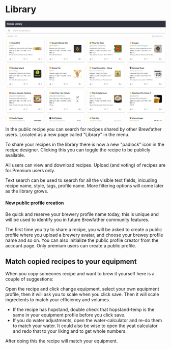 # Library

![](.gitbook/assets/image%20%2866%29.png)

In the public recipe  you can search for recipes shared by other Brewfather users. Located as a new page called "Library" in the menu.

To share your recipes in the library there is now a new "padlock" icon in the recipe designer. Clicking this you can toggle the recipe to be publicly available.

All users can view and download recipes. Upload \(and voting\) of recipes are for Premium users only.

Text search can be used to search for all the visible text fields, inlcuding recipe name, style, tags, profile name. More filtering options will come later as the library grows.

#### New public profile creation

Be quick and reserve your brewery profile name today, this is unique and will be used to identify you in future Brewfather community features. 

The first time you try to share a recipe, you will be asked to create a public profile where you upload a brewery avatar, and choose your brewey profile name and so on. You can also initialize the public profile creator from the account page. Only premium users can create a public profile.

## Match copied recipes to your equipment

When you copy someones recipe and want to brew it yourself here is a couple of suggestions:

Open the recipe and click change equipment, select your own equipment profile, then it will ask you to scale when you click save. Then it will scale ingredients to match your efficiency and volumes. 

* If the recipe has hopstand, double check that hopstand-temp is the same in your equipment profile before you click save. 
* If you do water adjustments, open the water-calculator and re-do them to match your water. It could also be wise to open the yeat calculator and redo that to your liking and to get whole numbers.

After doing this the recipe will match your equipment.

